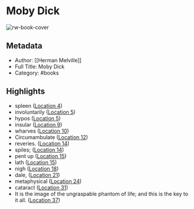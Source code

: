 # Moby Dick

![rw-book-cover](https://images-na.ssl-images-amazon.com/images/I/51rXXi3BlKL._SL200_.jpg)

## Metadata
- Author: [[Herman Melville]]
- Full Title: Moby Dick
- Category: #books

## Highlights
- spleen ([Location 4](https://readwise.io/to_kindle?action=open&asin=B004TRXX7C&location=4))
- involuntarily ([Location 5](https://readwise.io/to_kindle?action=open&asin=B004TRXX7C&location=5))
- hypos ([Location 5](https://readwise.io/to_kindle?action=open&asin=B004TRXX7C&location=5))
- insular ([Location 9](https://readwise.io/to_kindle?action=open&asin=B004TRXX7C&location=9))
- wharves ([Location 10](https://readwise.io/to_kindle?action=open&asin=B004TRXX7C&location=10))
- Circumambulate ([Location 12](https://readwise.io/to_kindle?action=open&asin=B004TRXX7C&location=12))
- reveries. ([Location 14](https://readwise.io/to_kindle?action=open&asin=B004TRXX7C&location=14))
- spiles; ([Location 14](https://readwise.io/to_kindle?action=open&asin=B004TRXX7C&location=14))
- pent up ([Location 15](https://readwise.io/to_kindle?action=open&asin=B004TRXX7C&location=15))
- lath ([Location 15](https://readwise.io/to_kindle?action=open&asin=B004TRXX7C&location=15))
- nigh ([Location 18](https://readwise.io/to_kindle?action=open&asin=B004TRXX7C&location=18))
- dale, ([Location 21](https://readwise.io/to_kindle?action=open&asin=B004TRXX7C&location=21))
- metaphysical ([Location 24](https://readwise.io/to_kindle?action=open&asin=B004TRXX7C&location=24))
- cataract ([Location 31](https://readwise.io/to_kindle?action=open&asin=B004TRXX7C&location=31))
- It is the image of the ungraspable phantom of life; and this is the key to it all. ([Location 37](https://readwise.io/to_kindle?action=open&asin=B004TRXX7C&location=37))
